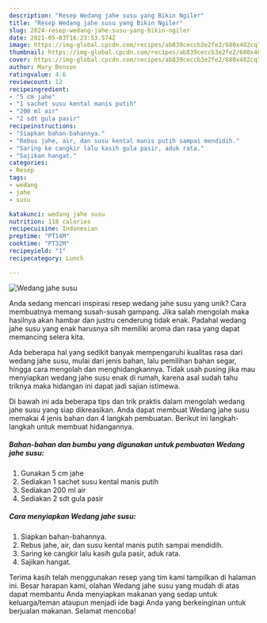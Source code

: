 ```yaml
---
description: "Resep Wedang jahe susu yang Bikin Ngiler"
title: "Resep Wedang jahe susu yang Bikin Ngiler"
slug: 2824-resep-wedang-jahe-susu-yang-bikin-ngiler
date: 2021-05-03T16:23:53.574Z
image: https://img-global.cpcdn.com/recipes/ab839ceccb3e2fe2/680x482cq70/wedang-jahe-susu-foto-resep-utama.jpg
thumbnail: https://img-global.cpcdn.com/recipes/ab839ceccb3e2fe2/680x482cq70/wedang-jahe-susu-foto-resep-utama.jpg
cover: https://img-global.cpcdn.com/recipes/ab839ceccb3e2fe2/680x482cq70/wedang-jahe-susu-foto-resep-utama.jpg
author: Mary Benson
ratingvalue: 4.6
reviewcount: 12
recipeingredient:
- "5 cm jahe"
- "1 sachet susu kental manis putih"
- "200 ml air"
- "2 sdt gula pasir"
recipeinstructions:
- "Siapkan bahan-bahannya."
- "Rebus jahe, air, dan susu kental manis putih sampai mendidih."
- "Saring ke cangkir lalu kasih gula pasir, aduk rata."
- "Sajikan hangat."
categories:
- Resep
tags:
- wedang
- jahe
- susu

katakunci: wedang jahe susu 
nutrition: 118 calories
recipecuisine: Indonesian
preptime: "PT14M"
cooktime: "PT32M"
recipeyield: "1"
recipecategory: Lunch

---
```



![Wedang jahe susu](https://img-global.cpcdn.com/recipes/ab839ceccb3e2fe2/680x482cq70/wedang-jahe-susu-foto-resep-utama.jpg)

Anda sedang mencari inspirasi resep wedang jahe susu yang unik? Cara membuatnya memang susah-susah gampang. Jika salah mengolah maka hasilnya akan hambar dan justru cenderung tidak enak. Padahal wedang jahe susu yang enak harusnya sih memiliki aroma dan rasa yang dapat memancing selera kita.

Ada beberapa hal yang sedikit banyak mempengaruhi kualitas rasa dari wedang jahe susu, mulai dari jenis bahan, lalu pemilihan bahan segar, hingga cara mengolah dan menghidangkannya. Tidak usah pusing jika mau menyiapkan wedang jahe susu enak di rumah, karena asal sudah tahu triknya maka hidangan ini dapat jadi sajian istimewa.




Di bawah ini ada beberapa tips dan trik praktis dalam mengolah wedang jahe susu yang siap dikreasikan. Anda dapat membuat Wedang jahe susu memakai 4 jenis bahan dan 4 langkah pembuatan. Berikut ini langkah-langkah untuk membuat hidangannya.

<!--inarticleads1-->

##### Bahan-bahan dan bumbu yang digunakan untuk pembuatan Wedang jahe susu:

1. Gunakan 5 cm jahe
1. Sediakan 1 sachet susu kental manis putih
1. Sediakan 200 ml air
1. Sediakan 2 sdt gula pasir




<!--inarticleads2-->

##### Cara menyiapkan Wedang jahe susu:

1. Siapkan bahan-bahannya.
1. Rebus jahe, air, dan susu kental manis putih sampai mendidih.
1. Saring ke cangkir lalu kasih gula pasir, aduk rata.
1. Sajikan hangat.




Terima kasih telah menggunakan resep yang tim kami tampilkan di halaman ini. Besar harapan kami, olahan Wedang jahe susu yang mudah di atas dapat membantu Anda menyiapkan makanan yang sedap untuk keluarga/teman ataupun menjadi ide bagi Anda yang berkeinginan untuk berjualan makanan. Selamat mencoba!
